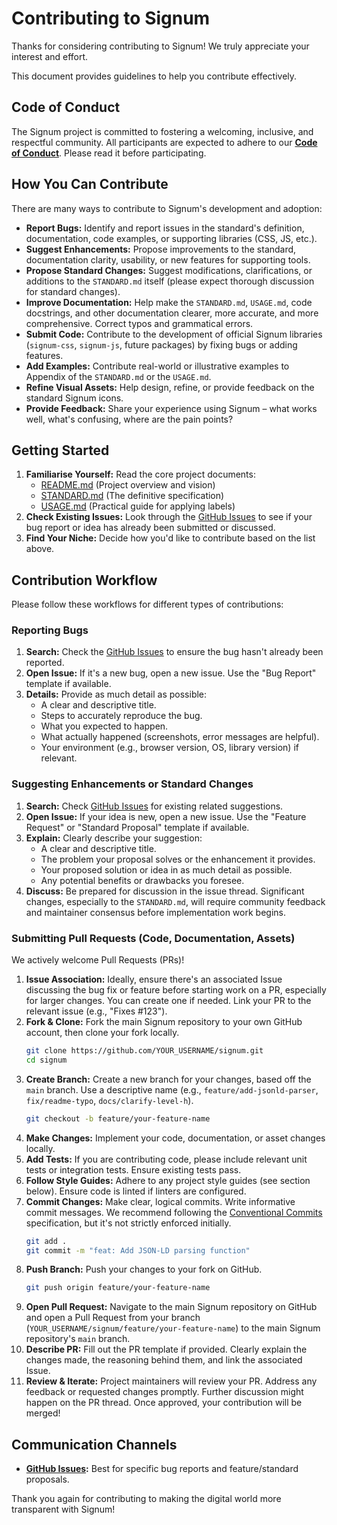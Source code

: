 

# Contributing to Signum

Thanks for considering contributing to Signum! We truly appreciate your interest and effort. 

This document provides guidelines to help you contribute effectively.

## Code of Conduct

The Signum project is committed to fostering a welcoming, inclusive, and respectful community. All participants are expected to adhere to our **[Code of Conduct](CODE_OF_CONDUCT.md)**. Please read it before participating. 

## How You Can Contribute

There are many ways to contribute to Signum's development and adoption:

* **Report Bugs:** Identify and report issues in the standard's definition, documentation, code examples, or supporting libraries (CSS, JS, etc.).
* **Suggest Enhancements:** Propose improvements to the standard, documentation clarity, usability, or new features for supporting tools.
* **Propose Standard Changes:** Suggest modifications, clarifications, or additions to the `STANDARD.md` itself (please expect thorough discussion for standard changes).
* **Improve Documentation:** Help make the `STANDARD.md`, `USAGE.md`, code docstrings, and other documentation clearer, more accurate, and more comprehensive. Correct typos and grammatical errors.
* **Submit Code:** Contribute to the development of official Signum libraries (`signum-css`, `signum-js`, future packages) by fixing bugs or adding features.
* **Add Examples:** Contribute real-world or illustrative examples to Appendix of the `STANDARD.md` or the `USAGE.md`.
* **Refine Visual Assets:** Help design, refine, or provide feedback on the standard Signum icons.
* **Provide Feedback:** Share your experience using Signum – what works well, what's confusing, where are the pain points?

## Getting Started

1.  **Familiarise Yourself:** Read the core project documents:
    * [README.md](README.md) (Project overview and vision)
    * [STANDARD.md](STANDARD.md) (The definitive specification)
    * [USAGE.md](USAGE.md) (Practical guide for applying labels)
2.  **Check Existing Issues:** Look through the [GitHub Issues](https://github.com/CTOBGH/signum/issues) to see if your bug report or idea has already been submitted or discussed.
3.  **Find Your Niche:** Decide how you'd like to contribute based on the list above.

## Contribution Workflow

Please follow these workflows for different types of contributions:

### Reporting Bugs

1.  **Search:** Check the [GitHub Issues](https://github.com/CTOBGH/signum/issues) to ensure the bug hasn't already been reported.
2.  **Open Issue:** If it's a new bug, open a new issue. Use the "Bug Report" template if available.
3.  **Details:** Provide as much detail as possible:
    * A clear and descriptive title.
    * Steps to accurately reproduce the bug.
    * What you expected to happen.
    * What actually happened (screenshots, error messages are helpful).
    * Your environment (e.g., browser version, OS, library version) if relevant.

### Suggesting Enhancements or Standard Changes

1.  **Search:** Check [GitHub Issues](https://github.com/CTOBGH/signum/issues) for existing related suggestions.
2.  **Open Issue:** If your idea is new, open a new issue. Use the "Feature Request" or "Standard Proposal" template if available.
3.  **Explain:** Clearly describe your suggestion:
    * A clear and descriptive title.
    * The problem your proposal solves or the enhancement it provides.
    * Your proposed solution or idea in as much detail as possible.
    * Any potential benefits or drawbacks you foresee.
4.  **Discuss:** Be prepared for discussion in the issue thread. Significant changes, especially to the `STANDARD.md`, will require community feedback and maintainer consensus before implementation work begins.

### Submitting Pull Requests (Code, Documentation, Assets)

We actively welcome Pull Requests (PRs)!

1.  **Issue Association:** Ideally, ensure there's an associated Issue discussing the bug fix or feature before starting work on a PR, especially for larger changes. You can create one if needed. Link your PR to the relevant issue (e.g., "Fixes #123").
2.  **Fork & Clone:** Fork the main Signum repository to your own GitHub account, then clone your fork locally.
    ```bash
    git clone https://github.com/YOUR_USERNAME/signum.git
    cd signum
    ```
3.  **Create Branch:** Create a new branch for your changes, based off the `main` branch. Use a descriptive name (e.g., `feature/add-jsonld-parser`, `fix/readme-typo`, `docs/clarify-level-h`).
    ```bash
    git checkout -b feature/your-feature-name
    ```
4.  **Make Changes:** Implement your code, documentation, or asset changes locally.
5.  **Add Tests:** If you are contributing code, please include relevant unit tests or integration tests. Ensure existing tests pass.
6.  **Follow Style Guides:** Adhere to any project style guides (see section below). Ensure code is linted if linters are configured.
7.  **Commit Changes:** Make clear, logical commits. Write informative commit messages. We recommend following the [Conventional Commits](https://www.conventionalcommits.org/) specification, but it's not strictly enforced initially.
    ```bash
    git add .
    git commit -m "feat: Add JSON-LD parsing function"
    ```
8.  **Push Branch:** Push your changes to your fork on GitHub.
    ```bash
    git push origin feature/your-feature-name
    ```
9.  **Open Pull Request:** Navigate to the main Signum repository on GitHub and open a Pull Request from your branch (`YOUR_USERNAME/signum/feature/your-feature-name`) to the main Signum repository's `main` branch.
10. **Describe PR:** Fill out the PR template if provided. Clearly explain the changes made, the reasoning behind them, and link the associated Issue.
11. **Review & Iterate:** Project maintainers will review your PR. Address any feedback or requested changes promptly. Further discussion might happen on the PR thread. Once approved, your contribution will be merged!

## Communication Channels

* **[GitHub Issues](https://github.com/CTOBGH/signum/issues):** Best for specific bug reports and feature/standard proposals.

Thank you again for contributing to making the digital world more transparent with Signum!